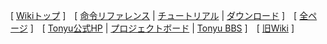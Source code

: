 [
[Wikiトップ](./)
]　[
[命令リファレンス](./)
|
[チュートリアル](./tutorial.html)
|
[ダウンロード](./download.html)
]　[
[全ページ](./all.html)
]　[
[Tonyu公式HP](https://www.tonyu.jp/)
|
[プロジェクトボード](https://www.tonyu.jp/project/top.cgi)
|
[Tonyu BBS](http://www.tonyu.jp/joyful/joyful.cgi)
]　[
[旧Wiki](http://hoge1e3.sakura.ne.jp/tonyu/wiki/)
]

